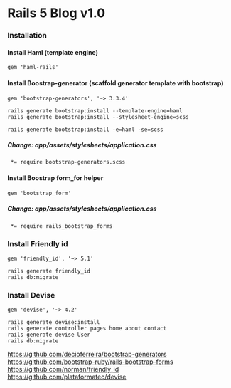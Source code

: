 # Rails 5 Blog v1.0

### Installation

#### Install Haml (template engine)
```
gem 'haml-rails'
```

#### Install Boostrap-generator (scaffold generator template with bootstrap)
```
gem 'bootstrap-generators', '~> 3.3.4'

rails generate bootstrap:install --template-engine=haml
rails generate bootstrap:install --stylesheet-engine=scss

rails generate bootstrap:install -e=haml -se=scss
```

##### Change: app/assets/stylesheets/application.css
```
 *= require bootstrap-generators.scss
```

#### Install Boostrap form_for helper
```
gem 'bootstrap_form'
```

##### Change: app/assets/stylesheets/application.css
```
 *= require rails_bootstrap_forms
```


### Install Friendly id
```
gem 'friendly_id', '~> 5.1'

rails generate friendly_id
rails db:migrate
```

### Install Devise
```
gem 'devise', '~> 4.2'

rails generate devise:install
rails generate controller pages home about contact
rails generate devise User
rails db:migrate
```




https://github.com/decioferreira/bootstrap-generators
https://github.com/bootstrap-ruby/rails-bootstrap-forms
https://github.com/norman/friendly_id
https://github.com/plataformatec/devise